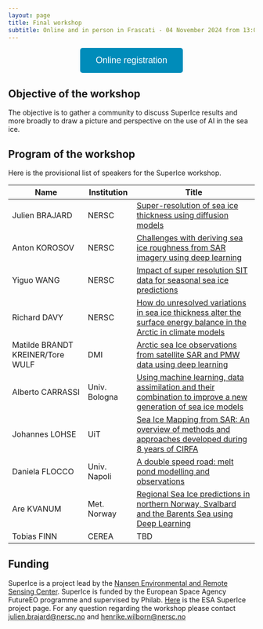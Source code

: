 ```yaml
---
layout: page
title: Final workshop
subtitle: Online and in person in Frascati - 04 November 2024 from 13:00-18:00 CET 
---
```

<div align="center">
  <a href="https://events.teams.microsoft.com/event/6eeb16e4-0b37-4a3e-8b9c-304bc06d2181@38400994-4c9c-4239-91ce-227c2f3ff292" target="_blank">
    <button style="background-color:#008CBA; color:white; padding:15px 32px; text-align:center; text-decoration:none; display:inline-block; font-size:18px; border:none; border-radius:5px; cursor:pointer;">
      Online registration
    </button>
  </a>
</div>

## Objective of the workshop
The objective is to gather a community to discuss SuperIce results and more broadly to draw a picture and perspective on the use of AI in the sea ice.

## Program of the workshop
Here is the provisional list of speakers for the SuperIce workshop.

| Name          |    Institution |                                Title |
| ------------- | -------------- | ---------- |
| Julien BRAJARD | NERSC | [Super-resolution of sea ice thickness using diffusion models](assets/abstract_brajard.md) |
| Anton KOROSOV | NERSC | [Challenges with deriving sea ice roughness from SAR imagery using deep learning](assets/abstract_korosov.md) |
| Yiguo WANG | NERSC | [Impact of super resolution SIT data for seasonal sea ice predictions](assets/abstract_wang.md) |
| Richard DAVY | NERSC | [How do unresolved variations in sea ice thickness alter the surface energy balance in the Arctic in climate models](assets/abstract_davy.md) |
| Matilde BRANDT KREINER/Tore WULF | DMI | [Arctic sea Ice observations from satellite SAR and PMW data using deep learning](assets/abstract_brandt-kreiner_wulf.md) |
| Alberto CARRASSI| Univ. Bologna | [Using machine learning, data assimilation and their combination to improve a new generation of sea ice models](abstract_carrassi.md) |
| Johannes LOHSE| UiT | [Sea Ice Mapping from SAR: An overview of methods and approaches developed during 8 years of CIRFA](assets/abstract_lohse.md) |
| Daniela FLOCCO| Univ. Napoli | [A double speed road: melt pond modelling and observations](assets/abstract_flocco.md)|
| Are KVANUM| Met. Norway | [Regional Sea Ice predictions in northern Norway, Svalbard and the Barents Sea using Deep Learning](assets/abstract_kvanum.md) |
| Tobias FINN| CEREA | TBD |


## Funding
SuperIce is a project lead by the [Nansen Environmental and Remote Sensing Center](https://nersc.no/).
SuperIce is funded by the European Space Agency FutureEO programme and supervised by Philab. 
[Here](https://eo4society.esa.int/projects/superice/) is the ESA SuperIce project page.
For any question regarding the workshop please contact <julien.brajard@nersc.no> and <henrike.wilborn@nersc.no>
